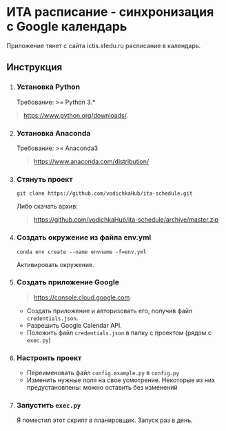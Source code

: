 # ИТА расписание - синхронизация с Google календарь

Приложение тянет с сайта ictis.sfedu.ru расписание в календарь.
## Инструкция
1. ### Установка Python
    Требование: >= Python 3.*
>https://www.python.org/downloads/

2. ### Установка Anaconda
    Требование:  >= Anaconda3
    >https://www.anaconda.com/distribution/

3. ### Стянуть проект
    `git clone https://github.com/vodichkaHub/ita-schedule.git`

    Либо скачать архив:
    >https://github.com/vodichkaHub/ita-schedule/archive/master.zip

4. ### Создать окружение из файла env.yml
    `conda env create --name envname -f=env.yml`

    Активировать окружение.

5. ### Создать приложение Google
    >https://console.cloud.google.com
    - Создать приложение и авторизовать его, получив файл `credentials.json`.
    - Разрешить Google Calendar API.
    - Положить файл `credentials.json` в папку с проектом (рядом с `exec.py`)

6. ### Настроить проект
    - Переименовать файл `config.example.py` в `config.py`
    - Изменить нужные поля на свое усмотрение. Некоторые из них предустановлены: можно оставить без изменений

7. ### Запустить `exec.py`
    Я поместил этот скрипт в планировщик. Запуск раз в день.
